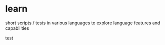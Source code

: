 learn
=====

short scripts / tests in various languages to explore language features and capabilities

test
